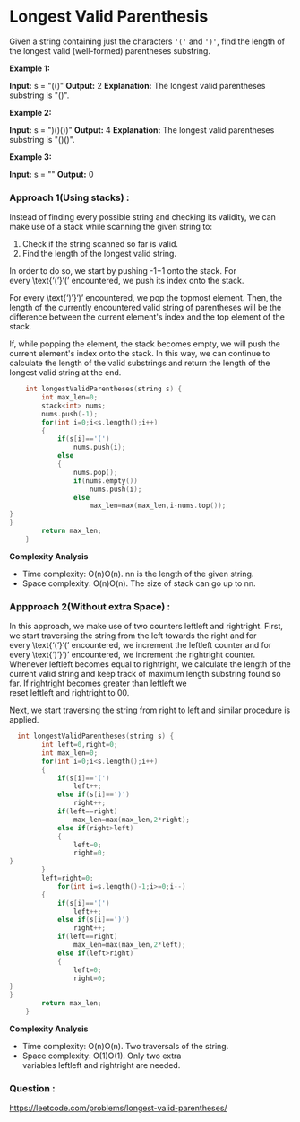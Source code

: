 # Longest Valid Parenthesis

Given a string containing just the characters `'('` and `')'`, find the length of the longest valid (well-formed) parentheses substring.

**Example 1:**

**Input:** s = "(()"
**Output:** 2
**Explanation:** The longest valid parentheses substring is "()".

**Example 2:**

**Input:** s = ")()())"
**Output:** 4
**Explanation:** The longest valid parentheses substring is "()()".

**Example 3:**

**Input:** s = ""
**Output:** 0

### Approach 1(Using stacks) :

Instead of finding every possible string and checking its validity, we can make use of a stack while scanning the given string to:

1.  Check if the string scanned so far is valid.
2.  Find the length of the longest valid string.

In order to do so, we start by pushing -1−1 onto the stack. For every \text{‘(’}‘(’ encountered, we push its index onto the stack.

For every \text{‘)’}‘)’ encountered, we pop the topmost element. Then, the length of the currently encountered valid string of parentheses will be the difference between the current element's index and the top element of the stack.

If, while popping the element, the stack becomes empty, we will push the current element's index onto the stack. In this way, we can continue to calculate the length of the valid substrings and return the length of the longest valid string at the end.

```cpp
    int longestValidParentheses(string s) {
        int max_len=0;
        stack<int> nums;
        nums.push(-1);
        for(int i=0;i<s.length();i++)
        {
            if(s[i]=='(')
                nums.push(i);
            else
            {
                nums.pop();
                if(nums.empty())
                    nums.push(i);
                else
                    max_len=max(max_len,i-nums.top());
}
}
        return max_len;
	}
```

**Complexity Analysis**

- Time complexity: O(n)O(n). nn is the length of the given string.
- Space complexity: O(n)O(n). The size of stack can go up to nn.

### Appproach 2(Without extra Space) :

In this approach, we make use of two counters leftleft and rightright. First, we start traversing the string from the left towards the right and for every \text{‘(’}‘(’ encountered, we increment the leftleft counter and for every \text{‘)’}‘)’ encountered, we increment the rightright counter. Whenever leftleft becomes equal to rightright, we calculate the length of the current valid string and keep track of maximum length substring found so far. If rightright becomes greater than leftleft we reset leftleft and rightright to 00.

Next, we start traversing the string from right to left and similar procedure is applied.

```cpp
  int longestValidParentheses(string s) {
        int left=0,right=0;
        int max_len=0;
        for(int i=0;i<s.length();i++)
        {
            if(s[i]=='(')
                left++;
            else if(s[i]==')')
                right++;
            if(left==right)
                max_len=max(max_len,2*right);
            else if(right>left)
            {
                left=0;
                right=0;
}
        }
        left=right=0;
            for(int i=s.length()-1;i>=0;i--)
        {
            if(s[i]=='(')
                left++;
            else if(s[i]==')')
                right++;
            if(left==right)
                max_len=max(max_len,2*left);
            else if(left>right)
            {
                left=0;
                right=0;
}
}
        return max_len;
    }
```

**Complexity Analysis**

- Time complexity: O(n)O(n). Two traversals of the string.
- Space complexity: O(1)O(1). Only two extra variables leftleft and rightright are needed.

### Question :

https://leetcode.com/problems/longest-valid-parentheses/

